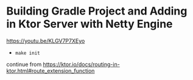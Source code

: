 # Building Gradle Project and Adding in Ktor Server with Netty Engine

https://youtu.be/KLGV7P7XEyo

- `make init`

continue from https://ktor.io/docs/routing-in-ktor.html#route_extension_function
